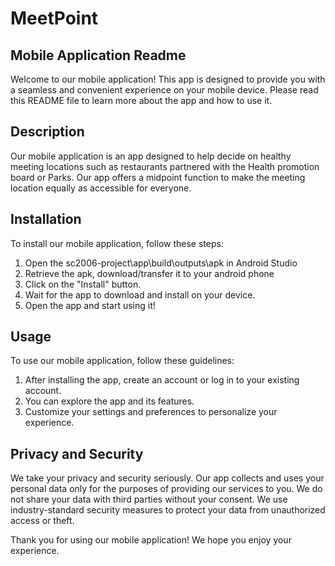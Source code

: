 # MeetPoint

## Mobile Application Readme  
Welcome to our mobile application! This app is designed to provide you with a seamless and convenient experience on your mobile device. Please read this README file to learn more about the app and how to use it.  
  
## Description  
Our mobile application is an app designed to help decide on healthy meeting locations such as restaurants partnered with the Health promotion board or Parks. Our app offers a midpoint function to make the meeting location equally as accessible for everyone. 
  
## Installation  
To install our mobile application, follow these steps:  
  
1. Open the sc2006-project\app\build\outputs\apk in Android Studio 
2. Retrieve the apk, download/transfer it to your android phone 
3. Click on the "Install" button.  
4. Wait for the app to download and install on your device.  
5. Open the app and start using it!  

## Usage  
To use our mobile application, follow these guidelines:  
  
1. After installing the app, create an account or log in to your existing account.  
2. You can explore the app and its features.  
3. Customize your settings and preferences to personalize your experience.  

## Privacy and Security  
We take your privacy and security seriously. Our app collects and uses your personal data only for the purposes of providing our services to you. We do not share your data with third parties without your consent. We use industry-standard security measures to protect your data from unauthorized access or theft.  
   
  
Thank you for using our mobile application! We hope you enjoy your experience.
